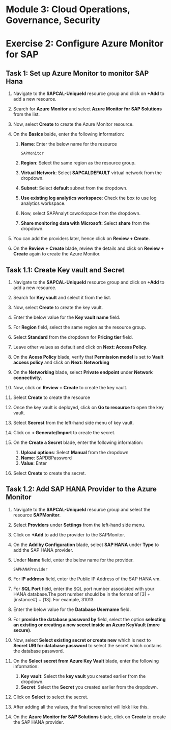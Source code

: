 # Module 3: Cloud Operations, Governance, Security

# Exercise 2:	Configure Azure Monitor for SAP  

## Task 1: Set up Azure Monitor to monitor SAP Hana

1. Navigate to the **SAPCAL-UniqueId** resource group and click on **+Add** to add a new resource.

1. Search for **Azure Monitor** and select **Azure Monitor for SAP Solutions** from the list.

1. Now, select **Create** to create the Azure Monitor resource.

1. On the **Basics** balde, enter the following information:

     1. **Name**: Enter the below name for the resource

        ```
        SAPMonitor
        ```
        
     1. **Region**: Select the same region as the resource group.
     1. **Virtual Network**: Select **SAPCALDEFAULT** virtual network from the dropdown.
     1. **Subnet**: Select **default** subnet from the dropdown.
     1. **Use existing log analytics workspace**: Check the box to use log analytics workspace.
     1. Now, select SAPAnalyticsworkspace from the dropdown.
     1. **Share monitoring data with Microsoft**: Select **share** from the dropdown.

1. You can add the providers later, hence click on **Review + Create**.

1. On the **Review + Create** blade, review the details and click on **Review + Create** again to create the Azure Monitor.

## Task 1.1: Create Key vault and Secret

1. Navigate to the **SAPCAL-UniqueId** resource group and click on **+Add** to add a new resource.

1. Search for **Key vault** and select it from the list.

1. Now, select **Create** to create the key vault.

1. Enter the below value for the **Key vault name** field.

1. For **Region** field, select the same region as the resource group.

1. Select **Standard** from the dropdown for **Pricing tier** field.

1. Leave other values as default and click on **Next: Access Policy**.

1. On the **Acess Policy** blade, verify that **Permission model** is set to **Vault access policy** and click on **Next: Networking**

1. On the **Networking** blade, select **Private endpoint** under **Network connectivity**.

1. Now, click on **Review + Create** to create the key vault.

1. Select **Create** to create the resource

1. Once the key vault is deployed, click on **Go to resource** to open the key vault.

1. Select **Secrest** from the left-hand side menu of key vault.

1. Click on **+ Generate/Import** to create the secret.

1. On the **Create a Secret** blade, enter the following information:

    1. **Upload options**: Select **Manual** from the dropdown
    2. **Name**: SAPDBPassword
    3. **Value**: Enter

1. Select **Create** to create the secret.

## Task 1.2: Add SAP HANA Provider to the Azure Monitor

1. Navigate to the **SAPCAL-UniqueId** resource group and select the resource **SAPMonitor**.

1. Select **Providers** under **Settings** from the left-hand side menu.

1. Click on **+Add** to add the provider to the SAPMonitor.

1. On the **Add by Configuration** blade, select **SAP HANA** under **Type** to add the SAP HANA provider.

1. Under **Name** field, enter the below name for the provider.

   ```
   SAPHANAProvider
   ```
   
1. For **IP address** field, enter the Public IP Address of the SAP HANA vm.

1. For **SQL Port** field, enter the SQL port number associated with your HANA database.The port number should be in the format of [3] + [instance#] + [13]. For example, 31013.

1. Enter the below value for the **Database Username** field.

1. For **provide the database password by** field, select the option **selecting an existing or creating a new secret inside an Azure KeyVault (more secure)**.

1. Now, select **Select existing secret or create new** which is next to **Secret URI for database password** to select the secret which contains the database password.

1. On the **Select secret from Azure Key Vault** blade, enter the following information:

    1. **Key vault**: Select the **key vault** you created earlier from the dropdown.
    1. **Secret**: Select the **Secret** you created earlier from the dropdown.

1. Click on **Select** to select the secret.

1. After adding all the values, the final screenshot will lokk like this.

1. On the **Azure Monitor for SAP Solutions** blade, click on **Create** to create the SAP HANA provider.












     
